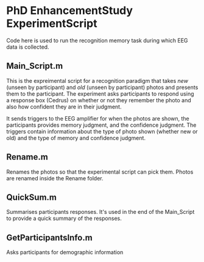 # PhD EnhancementStudy ExperimentScript

Code here is used to run the recognition memory task during which EEG data is collected. 

## Main_Script.m
This is the expreimental script for a recognition paradigm that takes _new_ (unseen by participant) and _old_ (unseen by participant) photos and presents them to the participant. The experiment asks participants to respond using a response box (Cedrus) on whether or not they remember the photo and also how confident they are in their judgment. 

It sends triggers to the EEG amplifier for when the photos are shown, the participants provides memory judgment, and the confidence judgment. The triggers contain information about the type of photo shown (whether new or old) and the type of memory and confidence judgment. 

## Rename.m
Renames the photos so that the experimental script can pick them. 
Photos are renamed inside the Rename folder. 

## QuickSum.m
Summarises participants responses. It's used in the end of the Main_Script to provide a quick summary of the responses. 

## GetParticipantsInfo.m
Asks participants for demographic information
